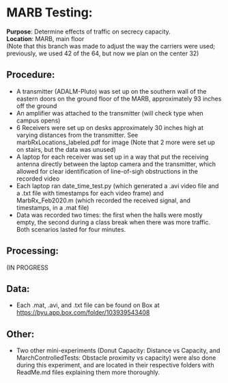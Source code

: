 # MARB Testing:
**Purpose**: Determine effects of traffic on secrecy capacity.  
**Location**: MARB, main floor   
(Note that this branch was made to adjust the way the carriers were used; previously, we used 42 of the 64, but now we plan on the center 32)
## Procedure:
- A transmitter (ADALM-Pluto) was set up on the southern wall of the eastern 
doors on the ground floor of the MARB, approximately 93 inches off the ground
- An amplifier was attached to the transmitter (will check type when campus opens)
- 6 Receivers were set up on desks approximately 30 inches high at varying 
distances from the transmitter. See marbRxLocations_labeled.pdf for image
(Note that 2 more were set up on stairs, but the data was unused)
- A laptop for each receiver was set up in a way that put the receiving antenna
directly between the laptop camera and the transmitter, which allowed for clear
identification of line-of-sigh obstructions in the recorded video
- Each laptop ran date_time_test.py (which generated a .avi video file and a 
.txt file with timestamps for each video frame) and MarbRx_Feb2020.m (which recorded
the received signal, and timestamps, in a .mat file)
- Data was recorded two times: the first when the halls were mostly empty, 
the second during a class break when there was more traffic. Both scenarios
lasted for four minutes.
   
## Processing:
(IN PROGRESS
       
## Data:
- Each .mat, .avi, and .txt file can be found on Box at 
https://byu.app.box.com/folder/103939543408
  
## Other:
- Two other mini-experiments (Donut Capacity: Distance vs Capacity, and
 MarchControlledTests: Obstacle proximity vs capacity) were also done
during this experiment, and are located in their respective folders
with ReadMe.md files explaining them more thoroughly.

